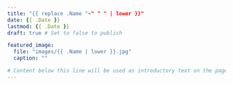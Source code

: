 ```yaml
---
title: "{{ replace .Name "-" " " | lower }}"
date: {{ .Date }}
lastmod: {{ .Date }}
draft: true # Set to false to publish

featured_image:
  file: "images/{{ .Name | lower }}.jpg"
  caption: ""

# Content below this line will be used as introductory text on the page.
---
```

